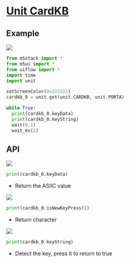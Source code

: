 # [Unit CardKB](/en/unit/cardkb)

## Example

<img class="blockly_svg" src="https://m5stack.oss-cn-shenzhen.aliyuncs.com/resource/docs/static/assets/img/uiflow/blockly/unit/cardkb/uiflow_block_example.svg">

```python
from m5stack import *
from m5ui import *
from uiflow import *
import time
import unit

setScreenColor(0x222222)
cardkb_0 = unit.get(unit.CARDKB, unit.PORTA)

while True:
  print(cardkb_0.keyData)
  print(cardkb_0.keyString)
  wait(0.1)
  wait_ms(2)
```

## API

<img class="blockly_svg" src="https://m5stack.oss-cn-shenzhen.aliyuncs.com/resource/docs/static/assets/img/uiflow/blockly/unit/cardkb/uiflow_block_cardkb_getkey.svg">

```python
print(cardkb_0.keyData)
```

- Return the ASIIC value

<img class="blockly_svg" src="https://m5stack.oss-cn-shenzhen.aliyuncs.com/resource/docs/static/assets/img/uiflow/blockly/unit/cardkb/uiflow_block_cardkb_getpress.svg">

```python
print(cardkb_0.isNewKeyPress())
```

- Return character

<img class="blockly_svg" src="https://m5stack.oss-cn-shenzhen.aliyuncs.com/resource/docs/static/assets/img/uiflow/blockly/unit/cardkb/uiflow_block_cardkb_getstring.svg">

```python
print(cardkb_0.keyString)
```

- Detect the key, press it to return to true
